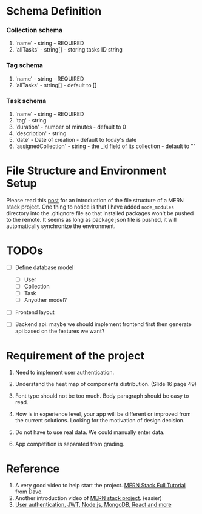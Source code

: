 # Schema Definition
### Collection schema
1. 'name' - string - REQUIRED
2. 'allTasks' - string[] - storing tasks ID string

###  Tag schema
1. 'name' - string - REQUIRED
2. ‘allTasks' - string[] - default to []

###  Task schema
1. 'name' - string - REQUIRED
2. 'tag' - string 
3. 'duration' - number of minutes - default to 0
4. 'description' - string
5. 'date' - Date of creation - default to today's date
6. 'assignedCollection' - string - the _id field of its collection - default to ""


# File Structure and Environment Setup

Please read this [post](https://stackoverflow.com/questions/51126472/how-to-organise-file-structure-of-backend-and-frontend-in-mern) for an introduction of the file structure of a MERN stack project. One thing to notice is that I have added `node_modules` directory into the .gitignore file so that installed packages won't be pushed to the remote. It seems as long as package json file is pushed, it will automatically synchronize the environment.



# TODOs

- [ ] Define database model
  - [ ] User
  - [ ] Collection
  - [ ] Task
  - [ ] Anyother model?
- [ ] Frontend layout
- [ ] Backend api: maybe we should implement frontend first then generate api based on the features we want?




# Requirement of the project
1. Need to implement user authentication.

2. Understand the heat map of components distribution. (Slide 16 page 49)

3. Font type should not be too much. Body paragraph should be easy to read.

4. How is in experience level, your app will be different or improved from the current solutions. Looking for the motivation of design decision.

5. Do not have to use real data. We could manually enter data.

6. App competition is separated from grading.

   

# Reference
1. A very good video to help start the project. [MERN Stack Full Tutorial](https://www.youtube.com/watch?v=CvCiNeLnZ00) from Dave.
2. Another introduction video of [MERN stack project](https://www.youtube.com/watch?v=VsUzmlZfYNg). (easier)
3. [User authentication, JWT, Node.js, MongoDB, React and more](https://www.youtube.com/watch?v=Ejg7es3ba2k)

